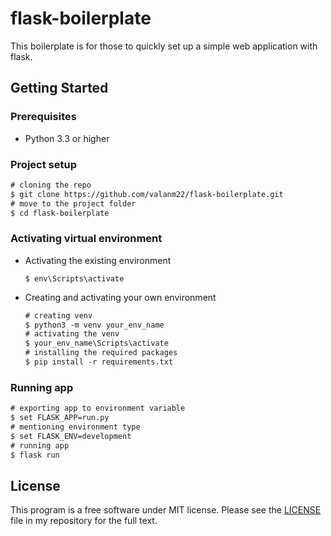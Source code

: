 # flask-boilerplate

This boilerplate is for those to quickly set up a simple web application with flask.

## Getting Started 

### Prerequisites

* Python 3.3 or higher

### Project setup

```diff 
# cloning the repo
$ git clone https://github.com/valanm22/flask-boilerplate.git
# move to the project folder
$ cd flask-boilerplate
```

### Activating virtual environment

* Activating the existing environment

    ```
    $ env\Scripts\activate
    ```
 
 * Creating and activating your own environment
 
    ```diff
    # creating venv
    $ python3 -m venv your_env_name
    # activating the venv
    $ your_env_name\Scripts\activate
    # installing the required packages
    $ pip install -r requirements.txt
    ```
    
### Running app

```diff
# exporting app to environment variable
$ set FLASK_APP=run.py
# mentioning environment type
$ set FLASK_ENV=development
# running app
$ flask run
```

## License

This program is a free software under MIT license. Please see the [LICENSE](https://github.com/valanm22/flask-boilerplate/blob/main/LICENSE) file in my repository for the full text.
